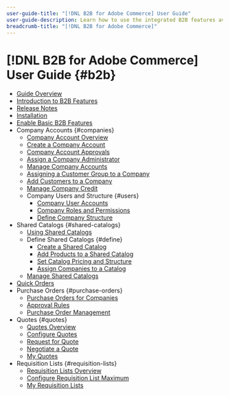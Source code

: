 ```yaml
---
user-guide-title: "[!DNL B2B for Adobe Commerce] User Guide"
user-guide-description: Learn how to use the integrated B2B features available for Adobe Commerce, 
breadcrumb-title: "[!DNL B2B for Adobe Commerce]"
---
```


# [!DNL B2B for Adobe Commerce] User Guide {#b2b}

- [Guide Overview](guide-overview.md)
- [Introduction to B2B Features](introduction.md)
- [Release Notes](release-notes.md)
- [Installation](install.md)
- [Enable Basic B2B Features](enable-basic-features.md)
- Company Accounts {#companies}
  - [Company Account Overview](account-companies.md)
  - [Create a Company Account](account-company-create.md)
  - [Company Account Approvals](account-company-approve.md)
  - [Assign a Company Administrator](account-company-admin.md)
  - [Manage Company Accounts](account-company-manage.md)
  - [Assigning a Customer Group to a Company](account-company-customer-group.md)
  - [Add Customers to a Company](customer-assign-company.md)
  - [Manage Company Credit](credit-company.md)
  - Company Users and Structure {#users}
    - [Company User Accounts](account-company-users.md)
    - [Company Roles and Permissions](account-company-roles-permissions.md)
    - [Define Company Structure](account-company-structure.md)
- Shared Catalogs {#shared-catalogs}
  - [Using Shared Catalogs](catalog-shared.md)
  - Define Shared Catalogs {#define}
    - [Create a Shared Catalog](catalog-shared-create.md)
    - [Add Products to a Shared Catalog](catalog-shared-product-add.md)
    - [Set Catalog Pricing and Structure](catalog-shared-pricing-structure.md)
    - [Assign Companies to a Catalog](catalog-shared-assign-companies.md)
  - [Manage Shared Catalogs](catalog-shared-manage.md)
- [Quick Orders](quick-order.md)
- Purchase Orders {#purchase-orders}
  - [Purchase Orders for Companies](purchase-order-flow.md)
  - [Approval Rules](account-dashboard-approval-rules.md)
  - [Purchase Order Management](account-dashboard-my-purchase-orders.md)
- Quotes {#quotes}
  - [Quotes Overview](quotes.md)
  - [Configure Quotes](configure-quotes.md)
  - [Request for Quote](quote-request.md)
  - [Negotiate a Quote](quote-price-negotiation.md)
  - [My Quotes](account-dashboard-my-quotes.md)
- Requisition Lists {#requisition-lists}
  - [Requisition Lists Overview](account-dashboard-requisition-lists.md)
  - [Configure Requisition List Maximum](configure-requisition-lists.md)
  - [My Requisition Lists](account-dashboard-requisition-lists-manage.md)
